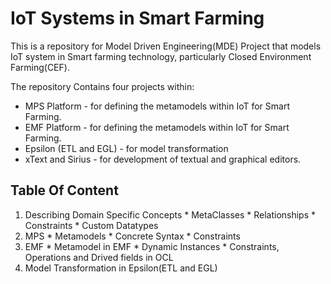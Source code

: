 # IoT Systems in Smart Farming
This is a repository for Model Driven Engineering(MDE) Project that models IoT system in Smart farming technology, particularly Closed Environment Farming(CEF).

The repository Contains four projects within:

  * MPS Platform - for defining the metamodels within IoT for Smart Farming.
  * EMF Platform -  for defining the metamodels within IoT for Smart Farming.
  * Epsilon (ETL and EGL) - for model transformation
  * xText and Sirius - for development of textual and graphical editors.

## Table Of Content
  1. Describing Domain Specific Concepts
    * MetaClasses
    * Relationships
    * Constraints
    * Custom Datatypes
  2. MPS
    * Metamodels
    * Concrete Syntax
    * Constraints
  4. EMF
    * Metamodel in EMF
    * Dynamic Instances
    * Constraints, Operations and Drived fields in OCL
  5. Model Transformation in Epsilon(ETL and EGL)
